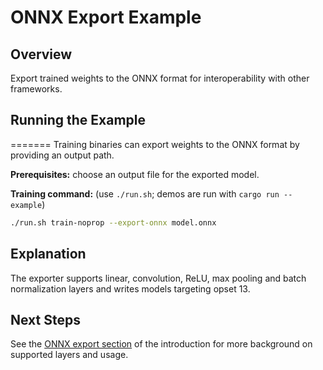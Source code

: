 # ONNX Export Example

## Overview

Export trained weights to the ONNX format for interoperability with other
frameworks.

## Running the Example
=======
Training binaries can export weights to the ONNX format by providing an
output path.

**Prerequisites:** choose an output file for the exported model.

**Training command:** (use `./run.sh`; demos are run with
`cargo run --example`)

```bash
./run.sh train-noprop --export-onnx model.onnx
```

## Explanation

The exporter supports linear, convolution, ReLU, max pooling and batch
normalization layers and writes models targeting opset 13.

## Next Steps

See the [ONNX export section](../introduction.md#onnx-export) of the
introduction for more background on supported layers and usage.
